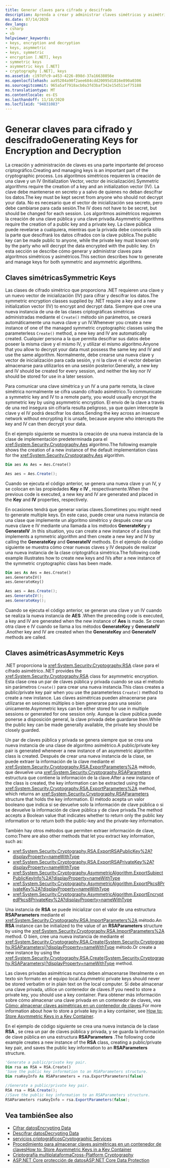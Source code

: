 ```yaml
---
title: Generar claves para cifrado y descifrado
description: Aprenda a crear y administrar claves simétricas y asimétricas para el cifrado y el descifrado en .NET.
ms.date: 07/14/2020
dev_langs:
- csharp
- vb
helpviewer_keywords:
- keys, encryption and decryption
- keys, asymmetric
- keys, symmetric
- encryption [.NET], keys
- symmetric keys
- asymmetric keys [.NET]
- cryptography [.NET], keys
ms.assetid: c197dfc9-a453-4226-898d-37a16638056e
ms.openlocfilehash: aa95204a90f2aee684cdd20095d1816e890a0306
ms.sourcegitcommit: 965a5af7918acb0a3fd3baf342e15d511ef75188
ms.translationtype: MT
ms.contentlocale: es-ES
ms.lasthandoff: 11/18/2020
ms.locfileid: "94831083"
---
```

# <a name="generating-keys-for-encryption-and-decryption"></a><span data-ttu-id="70d29-103">Generar claves para cifrado y descifrado</span><span class="sxs-lookup"><span data-stu-id="70d29-103">Generating Keys for Encryption and Decryption</span></span>
<span data-ttu-id="70d29-104">La creación y administración de claves es una parte importante del proceso criptográfico.</span><span class="sxs-lookup"><span data-stu-id="70d29-104">Creating and managing keys is an important part of the cryptographic process.</span></span> <span data-ttu-id="70d29-105">Los algoritmos simétricos requieren la creación de una clave y un IV (Initialization Vector, vector de inicialización).</span><span class="sxs-lookup"><span data-stu-id="70d29-105">Symmetric algorithms require the creation of a key and an initialization vector (IV).</span></span> <span data-ttu-id="70d29-106">La clave debe mantenerse en secreto y a salvo de quienes no deban descifrar los datos.</span><span class="sxs-lookup"><span data-stu-id="70d29-106">The key must be kept secret from anyone who should not decrypt your data.</span></span> <span data-ttu-id="70d29-107">No es necesario que el vector de inicialización sea secreto, pero debe cambiarse para cada sesión.</span><span class="sxs-lookup"><span data-stu-id="70d29-107">The IV does not have to be secret, but should be changed for each session.</span></span> <span data-ttu-id="70d29-108">Los algoritmos asimétricos requieren la creación de una clave pública y una clave privada.</span><span class="sxs-lookup"><span data-stu-id="70d29-108">Asymmetric algorithms require the creation of a public key and a private key.</span></span> <span data-ttu-id="70d29-109">La clave pública puede revelarse a cualquiera, mientras que la privada debe conocerla sólo la parte que descifrará los datos cifrados con la clave pública.</span><span class="sxs-lookup"><span data-stu-id="70d29-109">The public key can be made public to anyone, while the private key must known only by the party who will decrypt the data encrypted with the public key.</span></span> <span data-ttu-id="70d29-110">En esta sección se describe cómo generar y administrar claves para algoritmos simétricos y asimétricos.</span><span class="sxs-lookup"><span data-stu-id="70d29-110">This section describes how to generate and manage keys for both symmetric and asymmetric algorithms.</span></span>  
  
## <a name="symmetric-keys"></a><span data-ttu-id="70d29-111">Claves simétricas</span><span class="sxs-lookup"><span data-stu-id="70d29-111">Symmetric Keys</span></span>  
 <span data-ttu-id="70d29-112">Las clases de cifrado simétrico que proporciona .NET requieren una clave y un nuevo vector de inicialización (IV) para cifrar y descifrar los datos.</span><span class="sxs-lookup"><span data-stu-id="70d29-112">The symmetric encryption classes supplied by .NET require a key and a new initialization vector (IV) to encrypt and decrypt data.</span></span> <span data-ttu-id="70d29-113">Siempre que cree una nueva instancia de una de las clases criptográficas simétricas administradas mediante el `Create()` método sin parámetros, se creará automáticamente una nueva clave y un IV.</span><span class="sxs-lookup"><span data-stu-id="70d29-113">Whenever you create a new instance of one of the managed symmetric cryptographic classes using the parameterless `Create()` method, a new key and IV are automatically created.</span></span> <span data-ttu-id="70d29-114">Cualquier persona a la que permita descifrar sus datos debe poseer la misma clave y el mismo IV, y utilizar el mismo algoritmo.</span><span class="sxs-lookup"><span data-stu-id="70d29-114">Anyone that you allow to decrypt your data must possess the same key and IV and use the same algorithm.</span></span> <span data-ttu-id="70d29-115">Normalmente, debe crearse una nueva clave y vector de inicialización para cada sesión, y ni la clave ni el vector deberían almacenarse para utilizarlos en una sesión posterior.</span><span class="sxs-lookup"><span data-stu-id="70d29-115">Generally, a new key and IV should be created for every session, and neither the key nor IV should be stored for use in a later session.</span></span>  
  
 <span data-ttu-id="70d29-116">Para comunicar una clave simétrica y un IV a una parte remota, la clave simétrica normalmente se cifra usando cifrado asimétrico.</span><span class="sxs-lookup"><span data-stu-id="70d29-116">To communicate a symmetric key and IV to a remote party, you would usually encrypt the symmetric key by using asymmetric encryption.</span></span> <span data-ttu-id="70d29-117">El envío de la clave a través de una red insegura sin cifrarla resulta peligroso, ya que quien intercepte la clave y el IV podrá descifrar los datos.</span><span class="sxs-lookup"><span data-stu-id="70d29-117">Sending the key across an insecure network without encrypting it is unsafe, because anyone who intercepts the key and IV can then decrypt your data.</span></span>  
  
 <span data-ttu-id="70d29-118">En el ejemplo siguiente se muestra la creación de una nueva instancia de la clase de implementación predeterminada para el <xref:System.Security.Cryptography.Aes> algoritmo.</span><span class="sxs-lookup"><span data-stu-id="70d29-118">The following example shows the creation of a new instance of the default implementation class for the <xref:System.Security.Cryptography.Aes> algorithm.</span></span>  
  
```vb  
Dim aes As Aes = Aes.Create()  
```  
  
```csharp  
Aes aes = Aes.Create();  
```  
  
 <span data-ttu-id="70d29-119">Cuando se ejecuta el código anterior, se genera una nueva clave y un IV, y se colocan en las propiedades **Key** e **IV** , respectivamente.</span><span class="sxs-lookup"><span data-stu-id="70d29-119">When the previous code is executed, a new key and IV are generated and placed in the **Key** and **IV** properties, respectively.</span></span>  
  
 <span data-ttu-id="70d29-120">En ocasiones tendrá que generar varias claves.</span><span class="sxs-lookup"><span data-stu-id="70d29-120">Sometimes you might need to generate multiple keys.</span></span> <span data-ttu-id="70d29-121">En este caso, puede crear una nueva instancia de una clase que implemente un algoritmo simétrico y después crear una nueva clave e IV mediante una llamada a los métodos **GenerateKey** y **GenerateIV** .</span><span class="sxs-lookup"><span data-stu-id="70d29-121">In this situation, you can create a new instance of a class that implements a symmetric algorithm and then create a new key and IV by calling the **GenerateKey** and **GenerateIV** methods.</span></span> <span data-ttu-id="70d29-122">En el ejemplo de código siguiente se muestra cómo crear nuevas claves y IV después de realizar una nueva instancia de la clase criptográfica simétrica.</span><span class="sxs-lookup"><span data-stu-id="70d29-122">The following code example illustrates how to create new keys and IVs after a new instance of the symmetric cryptographic class has been made.</span></span>  
  
```vb  
Dim aes As Aes = Aes.Create()  
aes.GenerateIV()  
aes.GenerateKey()  
```  
  
```csharp  
Aes aes = Aes.Create();  
aes.GenerateIV();  
aes.GenerateKey();  
```  
  
 <span data-ttu-id="70d29-123">Cuando se ejecuta el código anterior, se generan una clave y un IV cuando se realiza la nueva instancia de **AES** .</span><span class="sxs-lookup"><span data-stu-id="70d29-123">When the preceding code is executed, a key and IV are generated when the new instance of **Aes** is made.</span></span> <span data-ttu-id="70d29-124">Se crean otra clave e IV cuando se llama a los métodos **GenerateKey** y **GenerateIV** .</span><span class="sxs-lookup"><span data-stu-id="70d29-124">Another key and IV are created when the **GenerateKey** and **GenerateIV** methods are called.</span></span>
  
## <a name="asymmetric-keys"></a><span data-ttu-id="70d29-125">Claves asimétricas</span><span class="sxs-lookup"><span data-stu-id="70d29-125">Asymmetric Keys</span></span>

 <span data-ttu-id="70d29-126">.NET proporciona la <xref:System.Security.Cryptography.RSA> clase para el cifrado asimétrico.</span><span class="sxs-lookup"><span data-stu-id="70d29-126">.NET provides the <xref:System.Security.Cryptography.RSA> class for asymmetric encryption.</span></span> <span data-ttu-id="70d29-127">Esta clase crea un par de claves pública y privada cuando se usa el método sin parámetros `Create()` para crear una nueva instancia.</span><span class="sxs-lookup"><span data-stu-id="70d29-127">This class creates a public/private key pair when you use the parameterless `Create()` method to create a new instance.</span></span> <span data-ttu-id="70d29-128">Las claves asimétricas pueden almacenarse para utilizarse en sesiones múltiples o bien generarse para una sesión únicamente.</span><span class="sxs-lookup"><span data-stu-id="70d29-128">Asymmetric keys can be either stored for use in multiple sessions or generated for one session only.</span></span> <span data-ttu-id="70d29-129">Aunque la clave pública puede ponerse a disposición general, la clave privada debe guardarse bien.</span><span class="sxs-lookup"><span data-stu-id="70d29-129">While the public key can be made generally available, the private key should be closely guarded.</span></span>  
  
 <span data-ttu-id="70d29-130">Un par de claves pública y privada se genera siempre que se crea una nueva instancia de una clase de algoritmo asimétrico.</span><span class="sxs-lookup"><span data-stu-id="70d29-130">A public/private key pair is generated whenever a new instance of an asymmetric algorithm class is created.</span></span> <span data-ttu-id="70d29-131">Después de crear una nueva instancia de la clase, se puede extraer la información de la clave mediante el <xref:System.Security.Cryptography.RSA.ExportParameters%2A> método, que devuelve una <xref:System.Security.Cryptography.RSAParameters> estructura que contiene la información de la clave.</span><span class="sxs-lookup"><span data-stu-id="70d29-131">After a new instance of the class is created, the key information can be extracted using the <xref:System.Security.Cryptography.RSA.ExportParameters%2A> method, which returns an <xref:System.Security.Cryptography.RSAParameters> structure that holds the key information.</span></span> <span data-ttu-id="70d29-132">El método acepta un valor booleano que indica si se devuelve solo la información de clave pública o si se devuelve la información de clave pública y de clave privada.</span><span class="sxs-lookup"><span data-stu-id="70d29-132">The method accepts a Boolean value that indicates whether to return only the public key information or to return both the public-key and the private-key information.</span></span>

<span data-ttu-id="70d29-133">También hay otros métodos que permiten extraer información de clave, como:</span><span class="sxs-lookup"><span data-stu-id="70d29-133">There are also other methods that let you extract key information, such as:</span></span>

* <xref:System.Security.Cryptography.RSA.ExportRSAPublicKey%2A?displayProperty=nameWithType>
* <xref:System.Security.Cryptography.RSA.ExportRSAPrivateKey%2A?displayProperty=nameWithType>
* <xref:System.Security.Cryptography.AsymmetricAlgorithm.ExportSubjectPublicKeyInfo%2A?displayProperty=nameWithType>
* <xref:System.Security.Cryptography.AsymmetricAlgorithm.ExportPkcs8PrivateKey%2A?displayProperty=nameWithType>
* <xref:System.Security.Cryptography.AsymmetricAlgorithm.ExportEncryptedPkcs8PrivateKey%2A?displayProperty=nameWithType>

<span data-ttu-id="70d29-134">Una instancia de **RSA** se puede inicializar con el valor de una estructura **RSAParameters** mediante el <xref:System.Security.Cryptography.RSA.ImportParameters%2A> método.</span><span class="sxs-lookup"><span data-stu-id="70d29-134">An **RSA** instance can be initialized to the value of an **RSAParameters** structure by using the <xref:System.Security.Cryptography.RSA.ImportParameters%2A> method.</span></span> <span data-ttu-id="70d29-135">O bien, cree una nueva instancia de mediante el <xref:System.Security.Cryptography.RSA.Create(System.Security.Cryptography.RSAParameters)?displayProperty=nameWithType> método.</span><span class="sxs-lookup"><span data-stu-id="70d29-135">Or create a new instance by using the <xref:System.Security.Cryptography.RSA.Create(System.Security.Cryptography.RSAParameters)?displayProperty=nameWithType> method.</span></span>  
  
 <span data-ttu-id="70d29-136">Las claves privadas asimétricas nunca deben almacenarse literalmente o en texto sin formato en el equipo local.</span><span class="sxs-lookup"><span data-stu-id="70d29-136">Asymmetric private keys should never be stored verbatim or in plain text on the local computer.</span></span> <span data-ttu-id="70d29-137">Si debe almacenar una clave privada, utilice un contenedor de claves.</span><span class="sxs-lookup"><span data-stu-id="70d29-137">If you need to store a private key, you should use a key container.</span></span> <span data-ttu-id="70d29-138">Para obtener más información sobre cómo almacenar una clave privada en un contenedor de claves, vea [Cómo: almacenar claves asimétricas en un contenedor de claves](how-to-store-asymmetric-keys-in-a-key-container.md).</span><span class="sxs-lookup"><span data-stu-id="70d29-138">For more information about how to store a private key in a key container, see [How to: Store Asymmetric Keys in a Key Container](how-to-store-asymmetric-keys-in-a-key-container.md).</span></span>  
  
 <span data-ttu-id="70d29-139">En el ejemplo de código siguiente se crea una nueva instancia de la clase **RSA** , se crea un par de claves pública y privada, y se guarda la información de clave pública en una estructura **RSAParameters** .</span><span class="sxs-lookup"><span data-stu-id="70d29-139">The following code example creates a new instance of the **RSA** class, creating a public/private key pair, and saves the public key information to an **RSAParameters** structure.</span></span>  
  
```vb  
'Generate a public/private key pair.  
Dim rsa as RSA = RSA.Create()  
'Save the public key information to an RSAParameters structure.  
Dim rsaKeyInfo As RSAParameters = rsa.ExportParameters(false)  
```  
  
```csharp  
//Generate a public/private key pair.  
RSA rsa = RSA.Create();  
//Save the public key information to an RSAParameters structure.  
RSAParameters rsaKeyInfo = rsa.ExportParameters(false);  
```  
  
## <a name="see-also"></a><span data-ttu-id="70d29-140">Vea también</span><span class="sxs-lookup"><span data-stu-id="70d29-140">See also</span></span>

- [<span data-ttu-id="70d29-141">Cifrar datos</span><span class="sxs-lookup"><span data-stu-id="70d29-141">Encrypting Data</span></span>](encrypting-data.md)
- [<span data-ttu-id="70d29-142">Descifrar datos</span><span class="sxs-lookup"><span data-stu-id="70d29-142">Decrypting Data</span></span>](decrypting-data.md)
- [<span data-ttu-id="70d29-143">servicios criptográficos</span><span class="sxs-lookup"><span data-stu-id="70d29-143">Cryptographic Services</span></span>](cryptographic-services.md)
- [<span data-ttu-id="70d29-144">Procedimiento para almacenar claves asimétricas en un contenedor de claves</span><span class="sxs-lookup"><span data-stu-id="70d29-144">How to: Store Asymmetric Keys in a Key Container</span></span>](how-to-store-asymmetric-keys-in-a-key-container.md)
- [<span data-ttu-id="70d29-145">Criptografía multiplataforma</span><span class="sxs-lookup"><span data-stu-id="70d29-145">Cross-Platform Cryptography</span></span>](cross-platform-cryptography.md)
- [<span data-ttu-id="70d29-146">ASP.NET Core protección de datos</span><span class="sxs-lookup"><span data-stu-id="70d29-146">ASP.NET Core Data Protection</span></span>](/aspnet/core/security/data-protection/introduction)
